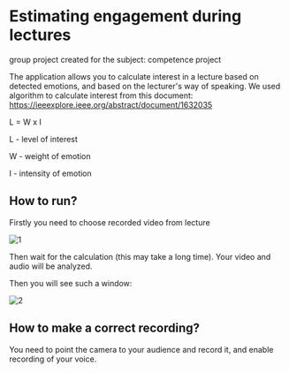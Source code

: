 # Estimating engagement during lectures
group project created for the subject: competence project

The application allows you to calculate interest in a lecture based on detected emotions, and based on the lecturer's way of speaking.
We used algorithm to calculate interest from this document: https://ieeexplore.ieee.org/abstract/document/1632035

L = W x I

L - level of interest

W - weight of emotion

I - intensity of emotion

## How to run?

Firstly you need to choose recorded video from lecture

![1](https://user-images.githubusercontent.com/25104303/81965914-04f90980-9619-11ea-920b-e2df4affae9a.png)

Then wait for the calculation (this may take a long time). Your video and audio will be analyzed.

Then you will see such a window:

![2](https://user-images.githubusercontent.com/25104303/81966349-bb5cee80-9619-11ea-825b-046229fab680.png)


## How to make a correct recording?
You need to point the camera to your audience and record it, and enable recording of your voice.

